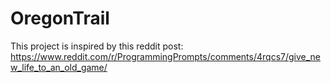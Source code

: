 # OregonTrail
This project is inspired by this reddit post: https://www.reddit.com/r/ProgrammingPrompts/comments/4rqcs7/give_new_life_to_an_old_game/

